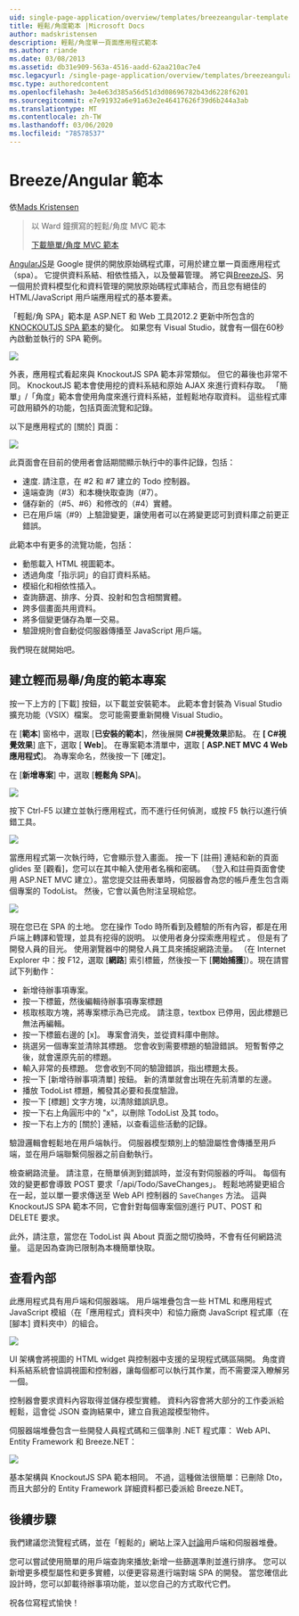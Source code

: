 ```yaml
---
uid: single-page-application/overview/templates/breezeangular-template
title: 輕鬆/角度範本 |Microsoft Docs
author: madskristensen
description: 輕鬆/角度單一頁面應用程式範本
ms.author: riande
ms.date: 03/08/2013
ms.assetid: db31e909-563a-4516-aadd-62aa210ac7e4
msc.legacyurl: /single-page-application/overview/templates/breezeangular-template
msc.type: authoredcontent
ms.openlocfilehash: 3e4e63d385a56d51d3d08696782b43d6228f6201
ms.sourcegitcommit: e7e91932a6e91a63e2e46417626f39d6b244a3ab
ms.translationtype: MT
ms.contentlocale: zh-TW
ms.lasthandoff: 03/06/2020
ms.locfileid: "78578537"
---
```

# <a name="breezeangular-template"></a>Breeze/Angular 範本

依[Mads Kristensen](https://github.com/madskristensen)

> 以 Ward 鐘撰寫的輕鬆/角度 MVC 範本
> 
> [下載簡單/角度 MVC 範本](https://go.microsoft.com/fwlink/?LinkId=286437)

[AngularJS](http://angularjs.org)是 Google 提供的開放原始碼程式庫，可用於建立單一頁面應用程式（spa）。 它提供資料系結、相依性插入，以及螢幕管理。 將它與[BreezeJS](http://www.breezejs.com/?utm_source=ms-spa)、另一個用於資料模型化和資料管理的開放原始碼程式庫結合，而且您有絕佳的 HTML/JavaScript 用戶端應用程式的基本要素。

「輕鬆/角 SPA」範本是 ASP.NET 和 Web 工具2012.2 更新中所包含的[KNOCKOUTJS SPA 範本](../introduction/knockoutjs-template.md)的變化。 如果您有 Visual Studio，就會有一個在60秒內啟動並執行的 SPA 範例。

![](http://www.breezejs.com/sites/all/images/spa-template/NgRunningTodoPage.png)

外表，應用程式看起來與 KnockoutJS SPA 範本非常類似。 但它的幕後也非常不同。 KnockoutJS 範本會使用挖的資料系結和原始 AJAX 來進行資料存取。 「簡單」/「角度」範本會使用角度來進行資料系結，並輕鬆地存取資料。 這些程式庫可啟用額外的功能，包括頁面流覽和記錄。

以下是應用程式的 [關於] 頁面：

![](http://www.breezejs.com/sites/all/images/spa-template/NgRunningAboutPage.png)

此頁面會在目前的使用者會話期間顯示執行中的事件記錄，包括：

- 速度. 請注意，在 #2 和 #7 建立的 Todo 控制器。
- 遠端查詢（#3）和本機快取查詢（#7）。
- 儲存新的（#5、#6）和修改的（#4）實體。
- 已在用戶端（#9）上驗證變更，讓使用者可以在將變更認可到資料庫之前更正錯誤。

此範本中有更多的流覽功能，包括：

- 動態載入 HTML 視圖範本。
- 透過角度「指示詞」的自訂資料系結。
- 模組化和相依性插入。
- 查詢篩選、排序、分頁、投射和包含相關實體。
- 跨多個畫面共用資料。
- 將多個變更儲存為單一交易。
- 驗證規則會自動從伺服器傳播至 JavaScript 用戶端。

我們現在就開始吧。

## <a name="create-a-breezeangular-template-project"></a>建立輕而易舉/角度的範本專案

按一下上方的 [下載] 按鈕，以下載並安裝範本。 此範本會封裝為 Visual Studio 擴充功能（VSIX）檔案。 您可能需要重新開機 Visual Studio。

在 [**範本**] 窗格中，選取 [**已安裝的範本**]，然後展開 **C#視覺效果**節點。 在 **[ C#視覺效果**] 底下，選取 [ **Web**]。 在專案範本清單中，選取 [ **ASP.NET MVC 4 Web 應用程式**]。 為專案命名，然後按一下 [確定]。

在 [**新增專案**] 中，選取 [**輕鬆角 SPA**]。

![](http://www.breezejs.com/sites/all/images/spa-template/SelectBreezeNgSpaTemplate.png)

按下 Ctrl-F5 以建立並執行應用程式，而不進行任何偵測，或按 F5 執行以進行偵錯工具。

![](http://www.breezejs.com/sites/all/images/spa-template/ZephyrLogin.png)

當應用程式第一次執行時，它會顯示登入畫面。 按一下 [註冊] 連結和新的頁面 glides 至 [觀看]，您可以在其中輸入使用者名稱和密碼。 （登入和註冊頁面會使用 ASP.NET MVC 建立）。當您提交註冊表單時，伺服器會為您的帳戶產生包含兩個專案的 TodoList。 然後，它會以黃色附注呈現給您。

![](http://www.breezejs.com/sites/all/images/spa-template/TodoList.png)

現在您已在 SPA 的土地。 您在操作 Todo 時所看到及體驗的所有內容，都是在用戶端上轉譯和管理，並具有挖得的説明。 以使用者身分探索應用程式 。 但是有了開發人員的目光。 使用瀏覽器中的開發人員工具來捕捉網路流量。 （在 Internet Explorer 中：按 F12，選取 [**網路**] 索引標籤，然後按一下 [**開始捕獲**]）。現在請嘗試下列動作：

- 新增待辦事項專案。
- 按一下標籤，然後編輯待辦事項專案標題
- 核取核取方塊，將專案標示為已完成。 請注意，textbox 已停用，因此標題已無法再編輯。
- 按一下標籤右邊的 [x]。 專案會消失，並從資料庫中刪除。
- 挑選另一個專案並清除其標題。 您會收到需要標題的驗證錯誤。 短暫暫停之後，就會還原先前的標題。
- 輸入非常的長標題。 您會收到不同的驗證錯誤，指出標題太長。
- 按一下 [新增待辦事項清單] 按鈕。 新的清單就會出現在先前清單的左邊。
- 播放 TodoList 標題，觸發其必要和長度驗證。
- 按一下 [標題] 文字方塊，以清除錯誤訊息。
- 按一下右上角圓形中的 "x"，以刪除 TodoList 及其 todo。
- 按一下右上方的 [關於] 連結，以查看這些活動的記錄。

驗證邏輯會輕鬆地在用戶端執行。 伺服器模型類別上的驗證屬性會傳播至用戶端，並在用戶端聯繫伺服器之前自動執行。

檢查網路流量。 請注意，在簡單偵測到錯誤時，並沒有對伺服器的呼叫。 每個有效的變更都會導致 POST 要求「/api/Todo/SaveChanges」。 輕鬆地將變更組合在一起，並以單一要求傳送至 Web API 控制器的 `SaveChanges` 方法。 這與 KnockoutJS SPA 範本不同，它會針對每個專案個別進行 PUT、POST 和 DELETE 要求。

此外，請注意，當您在 TodoList 與 About 頁面之間切換時，不會有任何網路流量。 這是因為查詢已限制為本機簡單快取。

## <a name="peek-inside"></a>查看內部

此應用程式具有用戶端和伺服器端。 用戶端堆疊包含一些 HTML 和應用程式 JavaScript 模組（在「應用程式」資料夾中）和協力廠商 JavaScript 程式庫（在 [腳本] 資料夾中）的組合。

![](http://www.breezejs.com/sites/all/images/spa-template/NgClientArchitecture2.png)

UI 架構會將視圖的 HTML widget 與控制器中支援的呈現程式碼區隔開。 角度資料系結系統會協調視圖和控制器，讓每個都可以執行其作業，而不需要深入瞭解另一個。

控制器會要求資料內容取得並儲存模型實體。 資料內容會將大部分的工作委派給輕鬆，這會從 JSON 查詢結果中，建立自我追蹤模型物件。

伺服器端堆疊包含一些開發人員程式碼和三個準則 .NET 程式庫： Web API、Entity Framework 和 Breeze.NET：

![](http://www.breezejs.com/sites/all/images/spa-template/ServerArchitecture.png)

基本架構與 KnockoutJS SPA 範本相同。 不過，這種做法很簡單：已刪除 Dto，而且大部分的 Entity Framework 詳細資料都已委派給 Breeze.NET。

## <a name="next-steps"></a>後續步驟

我們建議您流覽程式碼，並在「輕鬆的」網站上深入[討論](http://www.breezejs.com/ng-spa-template?utm_source=ms-spa)用戶端和伺服器堆疊。

您可以嘗試使用簡單的用戶端查詢來播放;新增一些篩選準則並進行排序。 您可以新增更多模型屬性和更多實體，以便更容易進行端對端 SPA 的開發。 當您確信此設計時，您可以卸載待辦事項功能，並以您自己的方式取代它們。

祝各位寫程式愉快！
